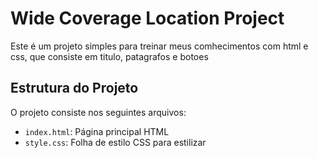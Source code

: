 
# Wide Coverage Location Project

Este é um projeto simples para treinar meus comhecimentos com html e css, que consiste em titulo, patagrafos e botoes 

## Estrutura do Projeto

O projeto consiste nos seguintes arquivos:

- `index.html`: Página principal HTML
- `style.css`: Folha de estilo CSS para estilizar 